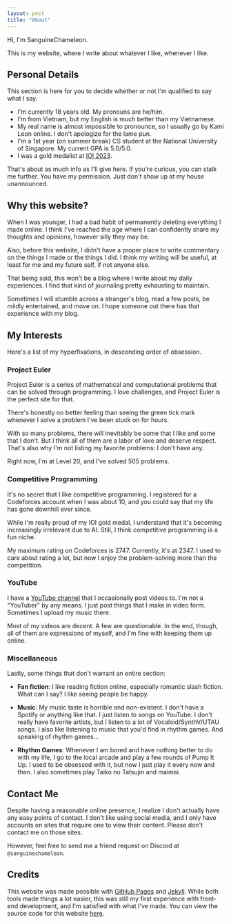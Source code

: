 ```yaml
---
layout: post
title: "About"
---
```


Hi, I'm SanguineChameleon.

This is my website, where I write about whatever I like, whenever I like.

## Personal Details

This section is here for you to decide whether or not I'm qualified to say what I say.

- I'm currently 18 years old. My pronouns are he/him.
- I'm from Vietnam, but my English is much better than my Vietnamese.
- My real name is almost impossible to pronounce, so I usually go by Kami Leon online. I don't apologize for the lame pun.
- I'm a 1st year (on summer break) CS student at the National University of Singapore. My current GPA is 5.0/5.0.
- I was a gold medalist at [IOI 2023](https://stats.ioinformatics.org/results/2023).

That's about as much info as I'll give here. If you're curious, you can stalk me further. You have my permission. Just don't show up at my house unannounced.

## Why this website?

When I was younger, I had a bad habit of permanently deleting everything I made online. I think I've reached the age where I can confidently share my thoughts and opinions, however silly they may be.

Also, before this website, I didn't have a proper place to write commentary on the things I made or the things I did. I think my writing will be useful, at least for me and my future self, if not anyone else.

That being said, this won't be a blog where I write about my daily experiences. I find that kind of journaling pretty exhausting to maintain.

Sometimes I will stumble across a stranger's blog, read a few posts, be mildly entertained, and move on. I hope someone out there has that experience with my blog.

## My Interests

Here's a list of my hyperfixations, in descending order of obsession.

### Project Euler

Project Euler is a series of mathematical and computational problems that can be solved through programming. I love challenges, and Project Euler is the perfect site for that.

There's honestly no better feeling than seeing the green tick mark whenever I solve a problem I've been stuck on for hours.

With so many problems, there will inevitably be some that I like and some that I don't. But I think all of them are a labor of love and deserve respect. That's also why I'm not listing my favorite problems: I don't have any.

Right now, I'm at Level 20, and I've solved 505 problems.

### Competitive Programming

It's no secret that I like competitive programming. I registered for a Codeforces account when I was about 10, and you could say that my life has gone downhill ever since.

While I'm really proud of my IOI gold medal, I understand that it's becoming increasingly irrelevant due to AI. Still, I think competitive programming is a fun niche.

My maximum rating on Codeforces is 2747. Currently, it's at 2347. I used to care about rating a lot, but now I enjoy the problem-solving more than the competition.

### YouTube

I have a [YouTube channel](https://www.youtube.com/@SanguineChameleon) that I occasionally post videos to. I'm not a \"YouTuber\" by any means. I just post things that I make in video form. Sometimes I upload my music there.

Most of my videos are decent. A few are questionable. In the end, though, all of them are expressions of myself, and I'm fine with keeping them up online.

### Miscellaneous

Lastly, some things that don't warrant an entire section:

- **Fan fiction**: I like reading fiction online, especially romantic slash fiction. What can I say? I like seeing people be happy.

- **Music**: My music taste is horrible and non-existent. I don't have a Spotify or anything like that. I just listen to songs on YouTube. I don't really have favorite artists, but I listen to a lot of Vocaloid/SynthV/UTAU songs. I also like listening to music that you'd find in rhythm games. And speaking of rhythm games...

- **Rhythm Games**: Whenever I am bored and have nothing better to do with my life, I go to the local arcade and play a few rounds of Pump It Up. I used to be obsessed with it, but now I just play it every now and then. I also sometimes play Taiko no Tatsujin and maimai.

## Contact Me

Despite having a reasonable online presence, I realize I don't actually have any easy points of contact. I don't like using social media, and I only have accounts on sites that require one to view their content. Please don't contact me on those sites.

However, feel free to send me a friend request on Discord at `@sanguinechameleon`.

## Credits

This website was made possible with [GitHub Pages](https://pages.github.com/) and [Jekyll](https://jekyllrb.com/). While both tools made things a lot easier, this was still my first experience with front-end development, and I'm satisfied with what I've made. You can view the source code for this website [here](https://github.com/SanguineChameleon/sanguinechameleon.github.io).
